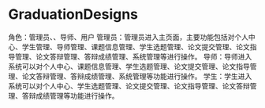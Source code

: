 # GraduationDesigns
角色：管理员、、导师、用户  管理员：管理员进入主页面，主要功能包括对个人中心、学生管理、导师管理、课题信息管理、学生选题管理、论文提交管理、论文指导管理、论文答辩管理、答辩成绩管理、系统管理等进行操作。  导师：导师进入系统可以对个人中心、课题信息管理、学生选题管理、论文提交管理、论文指导管理、论文答辩管理、答辩成绩管理、系统管理等功能进行操作。  学生：学生进入系统可以对个人中心、学生选题管理、论文提交管理、论文指导管理、论文答辩管理、答辩成绩管理等功能进行操作。
